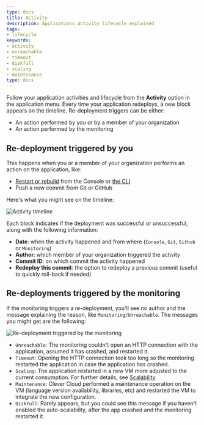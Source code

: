 ```yaml
---
type: docs
title: Activity
description: Applications activity lifecycle explained
tags:
- lifecycle
keywords:
- activity
- unreachable
- timeout
- diskfull
- scaling
- maintenance
type: docs
---
```


Follow your application activities and lifecycle from the **Activity** option in the application menu. Every time your application redeploys, a new block appears on the timeline. Re-deployment triggers can be either:

 - An action performed by you or by a member of your organization
 - An action performed by the monitoring
 
 ## Re-deployment triggered by you
 
This happens when you or a member of your organization performs an action on the application, like:

- [Restart or rebuild](/doc/administrate/apps-management/#start-restart-and-stop) from the Console or [the CLI](/doc/cli/)
- Push a new commit from Git or GitHub
 
 Here's what you might see on the timeline:

![Activity timeline](/images/doc/activity.png)

Each block indicates if the deployment was successful or unsuccessful, along with the following information:

- **Date**: when the activity happened and from where (`Console`, `Git`, `Github` or `Monitoring`)
- **Author**: which member of your organization triggered the activity
- **Commit ID**: on which commit the activity happened
- **Redeploy this commit**: the option to redeploy a previous commit (useful to quickly roll-back if needed)

## Re-deployments triggered by the monitoring

If the monitoring triggers a re-deployment, you'll see no author and the message explaining the reason, like `Monitoring/Unreachable`. The messages you might get are the following:

![Re-deployment triggered by the monitoring](/images/doc/monitoring.png)

- `Unreachable`: The monitoring couldn't open an HTTP connection with the application, assumed it has crashed, and restarted it.
- `Timeout`: Opening the HTTP connection took too long so the monitoring restarted the application in case the application has crashed.
- `Scaling`: The application restarted in a new VM more adjusted to the current consumption. For further details, see [Scalability](../scalability)
- `Maintenance`: Clever Cloud performed a maintenance operation on the VM (language version availability, libraries, etc) and restarted the VM to integrate the new configuration.
- `DiskFull`: Rarely appears, but you could see this message if you haven't enabled the auto-scalability, after the app crashed and the monitoring restarted it.
